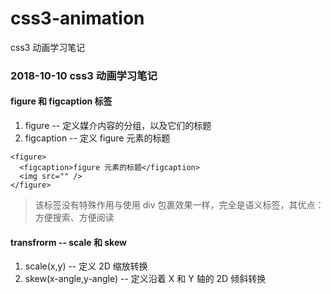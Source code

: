 # css3-animation
css3 动画学习笔记

### 2018-10-10 css3 动画学习笔记

#### figure 和 figcaption 标签

1. figure -- 定义媒介内容的分组，以及它们的标题
2. figcaption -- 定义 figure 元素的标题

```
<figure>
  <figcaption>figure 元素的标题</figcaption>
  <img src="" />
</figure>
```

>该标签没有特殊作用与使用 div 包裹效果一样，完全是语义标签，其优点：方便搜索、方便阅读

#### transfrorm -- scale 和 skew

1. scale(x,y) --  定义 2D 缩放转换
2. skew(x-angle,y-angle) -- 定义沿着 X 和 Y 轴的 2D 倾斜转换
